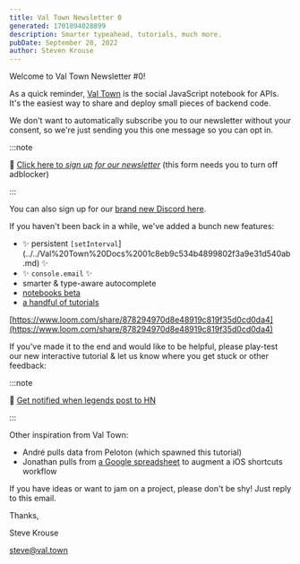 ```yaml
---
title: Val Town Newsletter 0
generated: 1701894028899
description: Smarter typeahead, tutorials, much more.
pubDate: September 20, 2022
author: Steven Krouse
---
```


Welcome to Val Town Newsletter #0!

As a quick reminder, [Val Town](https://val.town/) is the social JavaScript notebook for APIs. It's the easiest way to share and deploy small pieces of backend code.

We don't want to automatically subscribe you to our newsletter without your consent, so we're just sending you this one message so you can opt in.

:::note

💌 [Click here to _sign up for our newsletter_](https://cdn.forms-content.sg-form.com/6c6893f3-38e6-11ed-b573-a6c391c68d4b) (this form needs you to turn off adblocker)

:::

You can also sign up for our [brand new Discord here](https://discord.gg/dHv45uN5RY).

If you haven't been back in a while, we've added a bunch new features:

- ✨ persistent `[setInterval`]\(../../Val%20Town%20Docs%2001c8eb9c534b4899802f3a9e31d540ab.md) ✨
- ✨ `console.email` ✨
- smarter & type-aware autocomplete
- [notebooks beta](https://docs.val.town/)
- [a handful of tutorials](https://docs.val.town/)

[https://www.loom.com/share/878294970d8e48919c819f35d0cd0da4](https://www.loom.com/share/878294970d8e48919c819f35d0cd0da4)

If you've made it to the end and would like to be helpful, please play-test our new interactive tutorial & let us know where you get stuck or other feedback:

:::note

🔔 [Get notified when legends post to HN](https://www.val.town/blog/get-notified-when-legends-post-to-hn)

:::

Other inspiration from Val Town:

- André pulls data from Peloton (which spawned this tutorial)
- Jonathan pulls from [a Google spreadsheet](https://www.val.town/stevekrouse.sampleGoogleSheetCSV) to augment a iOS shortcuts workflow

If you have ideas or want to jam on a project, please don't be shy! Just reply to this email.

Thanks,

Steve Krouse

steve@val.town
